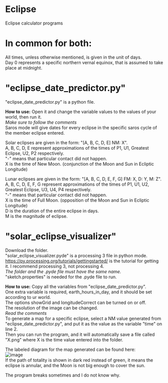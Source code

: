 # Eclipse
Eclipse calculator programs

# In common for both:
All times, unless otherwise mentioned, is given in the unit of days.  
Day 0 represents a specific northern vernal equinox, that is assumed to take place at midnight.  

# "eclipse_date_predictor.py"
"eclipse_date_predictor.py" is a python file.  

**How to use:**
Open it and change the variable values to the values of your world, then run it.  
*Make sure to follow the comments*  
Saros mode will give dates for every eclipse in the specific saros cycle of the member eclipse entered.  

Solar eclipses are given in the form: "[A, B, C, D, E] NM: X".  
A, B, C, D, E represent approximations of the times of P1, U1, Greatest Eclipse, U2, P2 respectively.  
"-" means that particular contact did not happen.  
X is the time of New Moon. (conjunction of the Moon and Sun in Ecliptic Longitude)

Lunar eclipses are given in the form: "[A, B, C, D, E, F, G] FM: X, D: Y, M: Z".  
A, B, C, D, E, F, G represent approximations of the times of P1, U1, U2, Greatest Eclipse, U3, U4, P4 respectively.  
"-" means that particular contact did not happen.  
X is the time of Full Moon. (opposition of the Moon and Sun in Ecliptic Longitude)  
D is the duration of the entire eclipse in days.  
M is the magnitude of eclipse.

# "solar_eclipse_visualizer"
Download the folder.  
"solar_eclipse_visualizer.pyde" is a processing 3 file in python mode.  
https://py.processing.org/tutorials/gettingstarted/ is the tutorial for getting it. I recommend processing 3, not processing 4.  
*The folder and the .pyde file must have the same name.*  
"sketch.properties" is needed for the .pyde file to run.

**How to use:**
Copy all the variables from "eclipse_date_predictor.py".  
One extra variable is required, earth_hours_in_day, and it should be set according to ur world.  
The options showGrid and longitudeCorrect can be turned on or off.  
The resolution of the image can be changed.  
*Read the comments*  
To generate a map for a specific eclipse, select a NM value generated from "eclipse_date_predictor.py", and put it as the value as the variable "time" on line 2.  
Then you can run the program, and it will automatically save a file called "X.png" where X is the time value entered into the folder.  

The labeled diagram for the map generated can be found here:   
![image](https://user-images.githubusercontent.com/23460281/210059411-89fce457-80ae-47ab-a3c7-c409d2699da0.png)  
If the path of totality is shown in dark red instead of green, it means the eclipse is annular, and the Moon is not big enough to cover the sun.  

The program breaks sometimes and I do not know why.  
